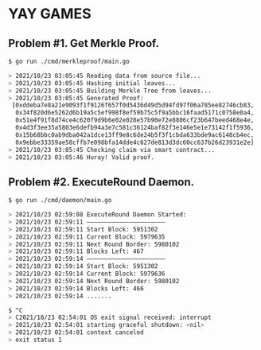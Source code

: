 # YAY GAMES

## Problem #1. Get Merkle Proof.

```Bash
$ go run ./cmd/merkleproof/main.go

> 2021/10/23 03:05:45 Reading data from source file...
> 2021/10/23 03:05:45 Hashing initial leaves...
> 2021/10/23 03:05:45 Building Merkle Tree from leaves...
> 2021/10/23 03:05:45 Generated Proof: 
 [0xddeba7e8a21e9093f1f9126f657f0d5436d49d5d94fd97f06a785ee82746cb83,
  0x34f820d6e5262d6b19a5c5ef998f8ef59b75c5f9a5bbc16faad5171c0758e0a4,
  0x51e4f91f8d74ce4c620f9d9b6e02e028e57b90e72e8806cf23b647beed468e4e,
  0x4d3f3ee35a5803e6defb94a3e7c581c36124baf82f3e146e5e1e73142f1f5936,
  0x15b68bbc0ab9dba042a1dce13ff9e8c6de24b5f3f1cbda633bde9ac6148cb4ec,
  0x9ebbe33359ae58cffb7e098bfa14dde4c627de813d3dc60cc637b26d23931e2e]
> 2021/10/23 03:05:45 Checking claim via smart contract...
> 2021/10/23 03:05:46 Huray! Valid proof.
```

## Problem #2. ExecuteRound Daemon.

```Bash
$ go run ./cmd/daemon/main.go

> 2021/10/23 02:59:08 ExecuteRound Daemon Started:
> 2021/10/23 02:59:11 ——————————————————————
> 2021/10/23 02:59:11 Start Block: 5951302
> 2021/10/23 02:59:11 Current Block: 5979635
> 2021/10/23 02:59:11 Next Round Border: 5980102
> 2021/10/23 02:59:11 Blocks Left: 467
> 2021/10/23 02:59:14 ——————————————————————
> 2021/10/23 02:59:14 Start Block: 5951302
> 2021/10/23 02:59:14 Current Block: 5979636
> 2021/10/23 02:59:14 Next Round Border: 5980102
> 2021/10/23 02:59:14 Blocks Left: 466
> 2021/10/23 02:59:14 .......

$ ^C
> C2021/10/23 02:54:01 OS exit signal received: interrupt
> 2021/10/23 02:54:01 starting graceful shutdown: <nil>
> 2021/10/23 02:54:01 context canceled
> exit status 1
```

<!-- 
// abigen --abi=./src/BtcVsEth.abi --pkg=contract --out=./pkg/contract/contract.go
// ./build/avalanchego --network-id=fuji
// $GOPATH/pkg/mod/github.com/ava-labs/avalanchego@v1.6.3/build/avalanchego --network-id=fuji
-->